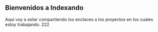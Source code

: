 ## Bienvenidos a Indexando

Aquí voy a estar compartiendo los enclaces a los proyectos en los cuales estoy trabajando. 222


